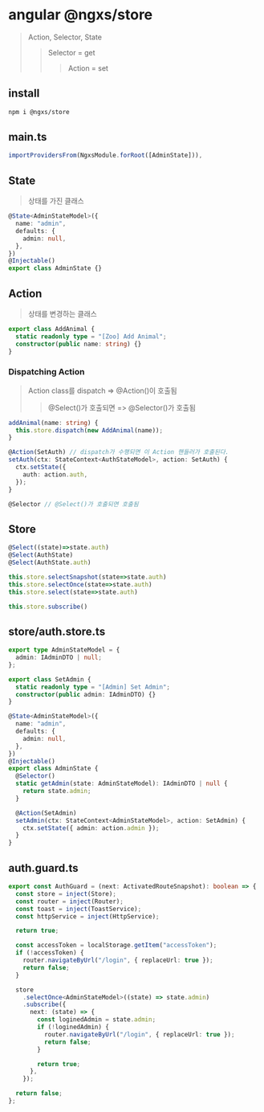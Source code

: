 # angular @ngxs/store

> Action, Selector, State
>
> > Selector = get
> >
> > > Action = set

## install

```bash
npm i @ngxs/store
```

## main.ts

```ts
importProvidersFrom(NgxsModule.forRoot([AdminState])),
```

## State

> 상태를 가진 클래스

```ts
@State<AdminStateModel>({
  name: "admin",
  defaults: {
    admin: null,
  },
})
@Injectable()
export class AdminState {}
```

## Action

> 상태를 변경하는 클래스

```ts
export class AddAnimal {
  static readonly type = "[Zoo] Add Animal";
  constructor(public name: string) {}
}
```

### Dispatching Action

> Action class를 dispatch => @Action()이 호출됨
>
> > @Select()가 호출되면 => @Selector()가 호출됨

```ts
addAnimal(name: string) {
  this.store.dispatch(new AddAnimal(name));
}

@Action(SetAuth) // dispatch가 수행되면 이 Action 핸들러가 호출된다.
setAuth(ctx: StateContext<AuthStateModel>, action: SetAuth) {
  ctx.setState({
    auth: action.auth,
  });
}

@Selector // @Select()가 호출되면 호출됨
```

## Store

```ts
@Select((state)=>state.auth)
@Select(AuthState)
@Select(AuthState.auth)

this.store.selectSnapshot(state=>state.auth)
this.store.selectOnce(state=>state.auth)
this.store.select(state=>state.auth)

this.store.subscribe()
```

## store/auth.store.ts

```ts
export type AdminStateModel = {
  admin: IAdminDTO | null;
};

export class SetAdmin {
  static readonly type = "[Admin] Set Admin";
  constructor(public admin: IAdminDTO) {}
}

@State<AdminStateModel>({
  name: "admin",
  defaults: {
    admin: null,
  },
})
@Injectable()
export class AdminState {
  @Selector()
  static getAdmin(state: AdminStateModel): IAdminDTO | null {
    return state.admin;
  }

  @Action(SetAdmin)
  setAdmin(ctx: StateContext<AdminStateModel>, action: SetAdmin) {
    ctx.setState({ admin: action.admin });
  }
}
```

## auth.guard.ts

```ts
export const AuthGuard = (next: ActivatedRouteSnapshot): boolean => {
  const store = inject(Store);
  const router = inject(Router);
  const toast = inject(ToastService);
  const httpService = inject(HttpService);

  return true;

  const accessToken = localStorage.getItem("accessToken");
  if (!accessToken) {
    router.navigateByUrl("/login", { replaceUrl: true });
    return false;
  }

  store
    .selectOnce<AdminStateModel>((state) => state.admin)
    .subscribe({
      next: (state) => {
        const loginedAdmin = state.admin;
        if (!loginedAdmin) {
          router.navigateByUrl("/login", { replaceUrl: true });
          return false;
        }

        return true;
      },
    });

  return false;
};
```
